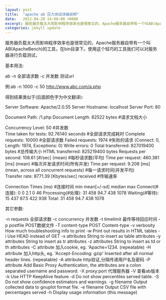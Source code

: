 ```yaml
---
layout: post
title:  "apache ab 压力测试详细说明"
date:   2012-04-20 14:08:00 +0800
excerpt: 服务器负载太大而影响程序效率也是很常见的，Apache服务器自带有一个叫AB(ApacheBench)的工具，在bin目录下。使用这个轻巧的工具我们可以对服务器进行负载测试.
categories: jekyll update
---   
```

<!--markdown-->服务器负载太大而影响程序效率也是很常见的，Apache服务器自带有一个叫AB(ApacheBench)的工具，在bin目录下。使用这个轻巧的工具我们可以对服务器进行负载测试，

基本用法:

ab -n 全部请求数 -c 并发数 测试url 


例:ab -n 1000 -c 50 http://www.abc.com/a.php

得到结果类似于(后面颜色字为中文翻译):


<!--more-->


Server Software:        Apache/2.0.55
Server Hostname:        localhost
Server Port:            80

Document Path:          /1.php
Document Length:        82522 bytes  #请求文档大小

Concurrency Level:      50           #并发数  
Time taken for tests:   92.76140 seconds #全部请求完成耗时
Complete requests:      10000          #全部请求数
Failed requests:        1974           #失败的请求
  (Connect: 0, Length: 1974, Exceptions: 0)
Write errors:           0
Total transferred:      827019400 bytes #总传输大小
HTML transferred:       825219400 bytes 
Requests per second:    108.61 [#/sec] (mean) #每秒请求数(平均)
Time per request:       460.381 [ms] (mean) #每次并发请求时间(所有并发)
Time per request:       9.208 [ms] (mean, across all concurrent requests)                              #每一请求时间(并发平均)   
Transfer rate:          8771.39 [Kbytes/sec] received #传输速率

Connection Times (ms) #连接时间
             min  mean[+/-sd] median   max
Connect(#连接):        0    0   2.1      0      46
Processing(#处理):    31  458  94.7    438    1078
Waiting(#等待):       15  437  87.5    422     938
Total:         31  458  94.7    438    1078


其它参数:

-n requests     全部请求数
-c concurrency  并发数
-t timelimit    最传等待回应时间
-p postfile     POST数据文件
-T content-type POST Content-type
-v verbosity    How much troubleshooting info to print
-w              Print out results in HTML tables
-i              Use HEAD instead of GET
-x attributes   String to insert as table attributes
-y attributes   String to insert as tr attributes
-z attributes   String to insert as td or th attributes
-C attribute    加入cookie, eg. 'Apache=1234. (repeatable)
-H attribute    加入http头, eg. 'Accept-Encoding: gzip'
                Inserted after all normal header lines. (repeatable)
-A attribute    http验证,分隔传递用户名及密码
-P attribute    Add Basic Proxy Authentication, the attributes
                are a colon separated username and password.
-X proxy:port   代理服务器
-V              查看ab版本
-k              Use HTTP KeepAlive feature
-d              Do not show percentiles served table.
-S              Do not show confidence estimators and warnings.
-g filename     Output collected data to gnuplot format file.
-e filename     Output CSV file with percentages served
-h              Display usage information (this message)
